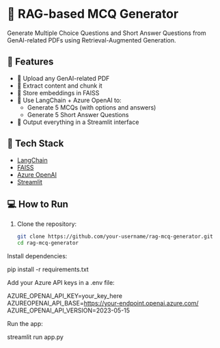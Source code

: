 # 🧠 RAG-based MCQ Generator

Generate Multiple Choice Questions and Short Answer Questions from GenAI-related PDFs using Retrieval-Augmented Generation.

## 🚀 Features

- 📄 Upload any GenAI-related PDF
- 🧩 Extract content and chunk it
- 🧠 Store embeddings in FAISS
- 🤖 Use LangChain + Azure OpenAI to:
  - Generate 5 MCQs (with options and answers)
  - Generate 5 Short Answer Questions
- 🎯 Output everything in a Streamlit interface

## 🔧 Tech Stack

- [LangChain](https://www.langchain.com/)
- [FAISS](https://github.com/facebookresearch/faiss)
- [Azure OpenAI](https://azure.microsoft.com/en-us/products/cognitive-services/openai-service/)
- [Streamlit](https://streamlit.io/)

## 💻 How to Run

1. Clone the repository:
   ```bash
   git clone https://github.com/your-username/rag-mcq-generator.git
   cd rag-mcq-generator

   
Install dependencies:

pip install -r requirements.txt


Add your Azure API keys in a .env file:

AZURE_OPENAI_API_KEY=your_key_here
AZUREOPENAI_API_BASE=https://your-endpoint.openai.azure.com/
AZURE_OPENAI_API_VERSION=2023-05-15

Run the app:

streamlit run app.py